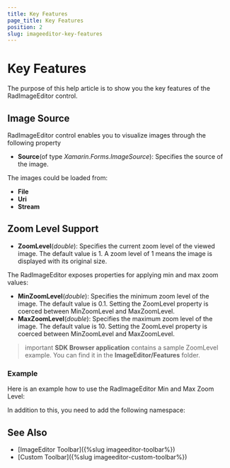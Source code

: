 ```yaml
---
title: Key Features
page_title: Key Features
position: 2
slug: imageeditor-key-features
---
```


# Key Features

The purpose of this help article is to show you the key features of the RadImageEditor control.

## Image Source

RadImageEditor control enables you to visualize images through the following property

* **Source**(of type *Xamarin.Forms.ImageSource*): Specifies the source of the image.

The images could be loaded from:
* **File**
* **Uri**
* **Stream**

## Zoom Level Support

* **ZoomLevel**(*double*): Specifies the current zoom level of the viewed image. The default value is 1. A zoom level of 1 means the image is displayed with its original size. 

The RadImageEditor exposes properties for applying min and max zoom values: 

* **MinZoomLevel**(*double*): Specifies the minimum zoom level of the image. The default value is 0.1. Setting the ZoomLevel property is coerced between MinZoomLevel and MaxZoomLevel.
* **MaxZoomLevel**(*double*): Specifies the maximum zoom level of the image. The default value is 10. Setting the ZoomLevel property is coerced between MinZoomLevel and MaxZoomLevel.

>important **SDK Browser application** contains a sample ZoomLevel example. You can find it in the **ImageEditor/Features** folder.

### Example

Here is an example how to use the RadImageEditor Min and Max Zoom Level:

<snippet id='imageeditor-zoom-level'/>

In addition to this, you need to add the following namespace:

<snippet id='xmlns-telerikimageeditor'/>

## See Also

- [ImageEditor Toolbar]({%slug imageeditor-toolbar%})
- [Custom Toolbar]({%slug imageeditor-custom-toolbar%})
